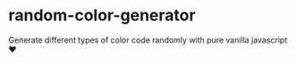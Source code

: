 # random-color-generator
Generate different types of color code randomly with pure vanilla javascript ❤️
